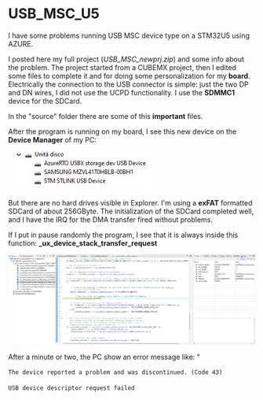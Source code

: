 # USB_MSC_U5

I have some problems running USB MSC device type on a STM32U5 using AZURE.

I posted here my full project (*USB_MSC_newprj.zip*) and some info about the problem. The project started from a CUBEMX project, then I edited some files to complete it and for doing some personalization for my **board**. Electrically the connection to the USB connector is simple: just the two DP and DN wires, I did not use the UCPD functionality. I use the **SDMMC1** device for the SDCard.

In the "source" folder there are some of this **important** files.

After the program is running on my board, I see this new device on the **Device Manager** of my PC:

![Device Manager](/images/device.png)


But there are no hard drives visible in Explorer. I'm using a **exFAT** formatted SDCard of about 256GByte. The initialization of the SDCard completed well, and I have the IRQ for the DMA transfer fired without problems.


If I put in pause randomly the program, I see that it is always inside this function: **_ux_device_stack_transfer_request**

![Device Manager](/images/pause.png)


After a minute or two, the PC show an error message like: "


```
The device reported a problem and was discontinued. (Code 43)

USB device descriptor request failed
```


